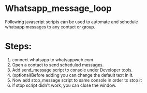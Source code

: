 # Whatsapp_message_loop
Following javascript scripts can be used to automate and schedule whatsapp messages to any contact or group.


# Steps:
1. connect whatsapp to whatsappweb.com
2. Open a contact to send scheduled messages.
3. Add send_message script to console under Developer tools.
4. (optional)Before adding you can change the default text in it.
5. Now add stop_message script to same console in order to stop it
6. if stop script didn't work, you can close the window.
